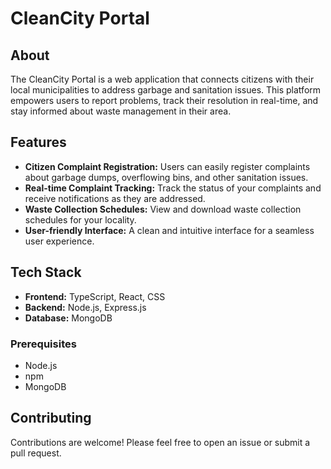 # CleanCity Portal

## About

The CleanCity Portal is a web application that connects citizens with their local municipalities to address garbage and sanitation issues. This platform empowers users to report problems, track their resolution in real-time, and stay informed about waste management in their area.

## Features

* **Citizen Complaint Registration:** Users can easily register complaints about garbage dumps, overflowing bins, and other sanitation issues.
* **Real-time Complaint Tracking:** Track the status of your complaints and receive notifications as they are addressed.
* **Waste Collection Schedules:** View and download waste collection schedules for your locality.
* **User-friendly Interface:** A clean and intuitive interface for a seamless user experience.

## Tech Stack

* **Frontend:** TypeScript, React, CSS
* **Backend:** Node.js, Express.js
* **Database:** MongoDB

### Prerequisites

* Node.js
* npm
* MongoDB


## Contributing

Contributions are welcome! Please feel free to open an issue or submit a pull request.
